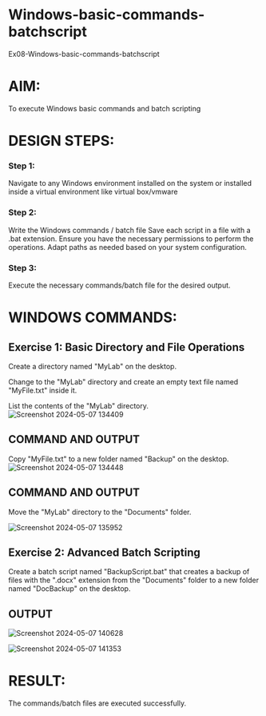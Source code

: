 # Windows-basic-commands-batchscript
Ex08-Windows-basic-commands-batchscript

# AIM:
To execute Windows basic commands and batch scripting

# DESIGN STEPS:

### Step 1:

Navigate to any Windows environment installed on the system or installed inside a virtual environment like virtual box/vmware 
### Step 2:
Write the Windows commands / batch file
Save each script in a file with a .bat extension.
Ensure you have the necessary permissions to perform the operations.
Adapt paths as needed based on your system configuration.
### Step 3:
Execute the necessary commands/batch file for the desired output. 

# WINDOWS COMMANDS:
## Exercise 1: Basic Directory and File Operations
Create a directory named "MyLab" on the desktop.


Change to the "MyLab" directory and create an empty text file named "MyFile.txt" inside it.

List the contents of the "MyLab" directory.
![Screenshot 2024-05-07 134409](https://github.com/Haripriya132006/Windows-basic-commands-batchscript/assets/144870747/4ec10cee-b818-4d01-8299-5d2d57250087)
## COMMAND AND OUTPUT

Copy "MyFile.txt" to a new folder named "Backup" on the desktop.
![Screenshot 2024-05-07 134448](https://github.com/Haripriya132006/Windows-basic-commands-batchscript/assets/144870747/70565b8a-5840-4eaa-984a-ab99809c6d69)

## COMMAND AND OUTPUT

Move the "MyLab" directory to the "Documents" folder.

![Screenshot 2024-05-07 135952](https://github.com/Haripriya132006/Windows-basic-commands-batchscript/assets/144870747/04d38f24-2681-4fb7-a9a0-ac511891b371)


## Exercise 2: Advanced Batch Scripting
Create a batch script named "BackupScript.bat" that creates a backup of files with the ".docx" extension from the "Documents" folder to a new folder named "DocBackup" on the desktop.






## OUTPUT
![Screenshot 2024-05-07 140628](https://github.com/Haripriya132006/Windows-basic-commands-batchscript/assets/144870747/22c98d2a-dd2b-43c5-8896-c2c28611ad24)

![Screenshot 2024-05-07 141353](https://github.com/Haripriya132006/Windows-basic-commands-batchscript/assets/144870747/8b271ff0-abd5-4a02-898f-343b125b900e)




# RESULT:
The commands/batch files are executed successfully.

